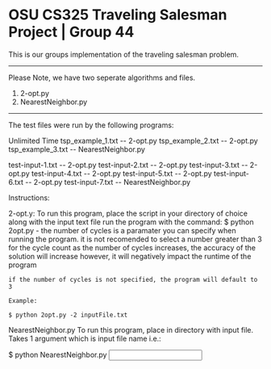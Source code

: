 # OSU CS325 Traveling Salesman Project | Group 44
This is our groups implementation of the traveling salesman problem.

*******
Please Note, we have two seperate algorithms and files.
  1. 2-opt.py
  2. NearestNeighbor.py
*******

The test files were run by the following programs:

Unlimited Time
tsp_example_1.txt -- 2-opt.py
tsp_example_2.txt -- 2-opt.py
tsp_example_3.txt -- NearestNeighbor.py

test-input-1.txt  -- 2-opt.py
test-input-2.txt  -- 2-opt.py
test-input-3.txt  -- 2-opt.py
test-input-4.txt  -- 2-opt.py
test-input-5.txt  -- 2-opt.py
test-input-6.txt  -- 2-opt.py
test-input-7.txt  -- NearestNeighbor.py



Instructions:

2-opt.y:
  To run this program, place the script in your directory of choice along with the input text file
  run the program with the command:
  $ python 2opt.py -<number of cycles> <file name>
    the number of cycles is a paramater you can specify when running the program.
    it is not recomended to select a number greater than 3 for the cycle count
    as the number of cycles increases, the accuracy of the solution will increase
    however, it will negatively impact the runtime of the program

    if the number of cycles is not specified, the program will default to 3

    Example:

    $ python 2opt.py -2 inputFile.txt
 
 NearestNeighbor.py
  To run this program, place in directory with input file.  
  Takes 1 argument which is input file name i.e.:
  
  $ python NearestNeighbor.py <input file>
  
  
